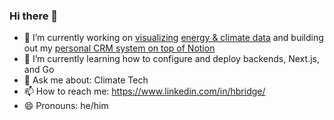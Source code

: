 ### Hi there 👋


- 🔭 I’m currently working on [visualizing](https://github.com/hbridge/iOSEnergyViz) [energy & climate data](https://github.com/hbridge/egrid-server) and building out my [personal CRM system on top of Notion](https://github.com/hbridge/gcontact-notion-sync)
- 🌱 I’m currently learning how to configure and deploy backends, Next.js, and Go
- 💬 Ask me about: Climate Tech
- 📫 How to reach me: https://www.linkedin.com/in/hbridge/
- 😄 Pronouns: he/him
